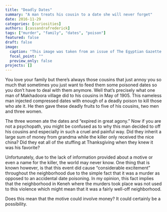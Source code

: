 ```yaml
---
title: "Deadly Dates"
summary: "A man treats his cousin to a date she will never forget"
date: 2016-11-29
categories: [curiosities]
authors: [cassandrafrederick]
tags: ["murder", "family", "dates", "poison"]
featured: false
draft: false
image:
  caption: "This image was taken from an issue of The Egyptian Gazette distributed on May 13, 1905 and shows the article which my blog post was based on."
  focal_point: ""
  preview_only: false
projects: []
---
```

You love your family but there’s always those cousins that just annoy you so much that sometimes you just want to feed them some poisoned dates so you don’t have to deal with them anymore. Well that’s precisely what one man of Makhadoora village did to his cousins in May of 1905. This nameless man injected compressed dates with enough of a deadly poison to kill those who ate it. He then gave these deadly fruits to five of his cousins, two men and three women.

The three women ate the dates and “expired in great agony.” Now if you are not a psychopath, you might be confused as to why this man decided to off his cousins and especially in such a cruel and painful way. Did they inherit a large sum of money from grandma while the killer only received the nice china? Did they eat all of the stuffing at Thanksgiving when they knew it was his favorite?

Unfortunately, due to the lack of information provided about a motive or even a name for the killer, the world may never know. One thing that is known however, is that this event did cause “considerable excitement” throughout the neighborhood due to the simple fact that it was a murder as opposed to an accidental date poisoning. In my opinion, this fact implies that the neighborhood in Keneh where the murders took place was not used to this violence which might mean that it was a fairly well-off neighborhood.

Does this mean that the motive could involve money? It could certainly be a possibility.
